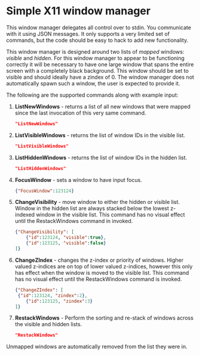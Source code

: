 # Simple X11 window manager

This window manager delegates all control over to stdin. You communicate with it using JSON messages. It only supports a very limited set of commands, but the code should be easy to hack to add new functionality. 

This window manager is designed around two lists of *mapped* windows: *visible* and *hidden*. For this window manager to appear to be functioning correctly it will be necessary to have one large window that spans the entire screen with a completely black background. This window should be set to visible and should ideally have a zindex of 0. The window manager does not automatically spawn such a window, the user is expected to provide it.

The following are the supported commands along with example input:

1. **ListNewWindows** - returns a list of all new windows that were mapped since the last invocation of this very same command.

   ```json
   "ListNewWindows"
   ```

2. **ListVisibleWindows** - returns the list of window IDs in the visible list.

   ```json
   "ListVisibleWindows"
   ```

3. **ListHiddenWindows** - returns the list of window IDs in the hidden list.

   ```json
   "ListHiddenWindows"
   ```

4. **FocusWindow** - sets a window to have input focus.

   ```json
   {"FocusWindow":123124}
   ```

5. **ChangeVisibility** - move window to either the hidden or visible list. Window in the hidden list are always stacked below the lowest z-indexed window in the visible list. This command has no visual effect until the RestackWindows command in invoked.

   ```json
   {"ChangeVisibility": [
       {"id":123124, "visible":true},
       {"id":123125, "visible":false}
   ]}
   ```

6. **ChangeZIndex** - changes the z-index or priority of windows. Higher valued z-indices are on top of lower valued z-indices, however this only has effect when the window is moved to the visible list. This command has no visual effect until the RestackWindows command is invoked.

   ```json
   {"ChangeZIndex": [
   	{"id":123124, "zindex":2},
       {"id":123125, "zindex":3}
   ]}
   ```

7. **RestackWindows** - Perform the sorting and re-stack of windows across the visible and hidden lists.

   ```json
   "RestackWindows"
   ```

Unmapped windows are automatically removed from the list they were in.

